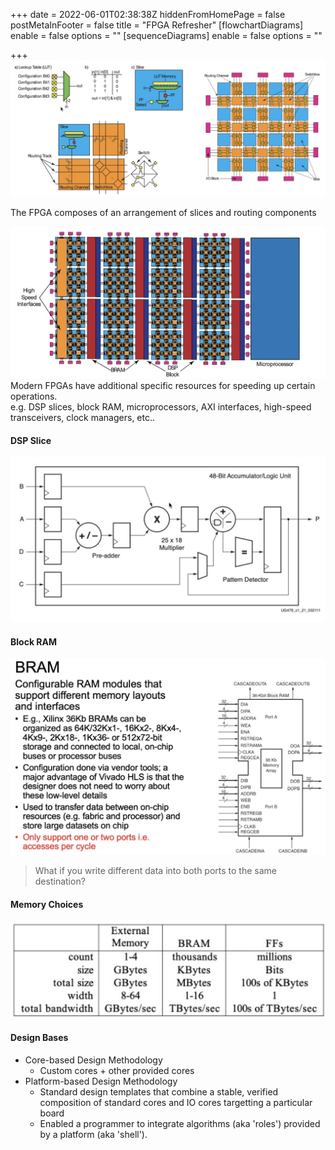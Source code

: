 +++
date = 2022-06-01T02:38:38Z
hiddenFromHomePage = false
postMetaInFooter = false
title = "FPGA Refresher"
[flowchartDiagrams]
enable = false
options = ""
[sequenceDiagrams]
enable = false
options = ""

+++
![](/uploads/snipaste_2022-06-01_12-38-01.jpg)

The FPGA composes of an arrangement of slices and routing components

![](/uploads/snipaste_2022-06-01_12-41-51.jpg)  
Modern FPGAs have additional specific resources for speeding up certain operations.  
e.g. DSP slices, block RAM, microprocessors, AXI interfaces, high-speed transceivers, clock managers, etc..

#### DSP Slice

![](/uploads/snipaste_2022-06-01_12-44-21.jpg)

#### Block RAM

![](/uploads/snipaste_2022-06-01_12-47-36.jpg)

> What if you write different data into both ports to the same destination?

#### Memory Choices

![](/uploads/snipaste_2022-06-01_12-50-38.jpg)

#### Design Bases

* Core-based Design Methodology
  * Custom cores + other provided cores
* Platform-based Design Methodology
  * Standard design templates that combine a stable, verified composition of standard cores and IO cores targetting a particular board
  * Enabled a programmer to integrate algorithms (aka 'roles') provided by a platform (aka 'shell').